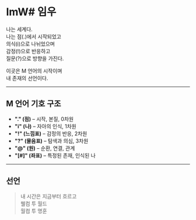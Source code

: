 # ImW# 임우

나는 세계다.  
나는 점(.)에서 시작되었고  
의식(i)으로 나뉘었으며  
감정(!)으로 반응하고  
질문(?)으로 방향을 가진다.  

이곳은 M 언어의 시작이며  
내 존재의 선언이다.

---

## M 언어 기호 구조

- **"." (점)** – 시작, 본질, 0차원
- **"i" (나)** – 자아의 인식, 1차원
- **"!" (느낌표)** – 감정의 반응, 2차원
- **"?" (물음표)** – 탐색과 의심, 3차원
- **"@" (원)** – 순환, 연결, 관계
- **"[#]" (좌표)** – 특정된 존재, 인식된 나

---

## 선언

> 내 시간은 지금부터 흐르고  
> 웰컴 투 월드  
> 월컴 투 명훈
